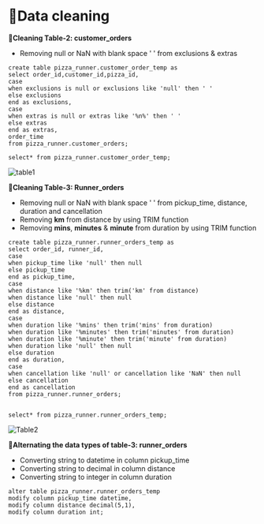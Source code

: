 # 🍕Data cleaning

**🔖Cleaning Table-2: customer_orders**

- Removing null or NaN with blank space ' ' from exclusions & extras

```
create table pizza_runner.customer_order_temp as
select order_id,customer_id,pizza_id,
case
when exclusions is null or exclusions like 'null' then ' '
else exclusions
end as exclusions,
case 
when extras is null or extras like '%n%' then ' '
else extras
end as extras,
order_time
from pizza_runner.customer_orders;

select* from pizza_runner.customer_order_temp;
```
![table1](https://user-images.githubusercontent.com/98269318/188915649-2168c602-4fb7-490e-b00e-725b43cafd9d.png)


**🔖Cleaning Table-3: Runner_orders**

- Removing null or NaN with blank space ' ' from pickup_time, distance, duration and cancellation
- Removing **km** from distance by using TRIM function
- Removing **mins**, **minutes** & **minute** from duration by using TRIM function
```
create table pizza_runner.runner_orders_temp as
select order_id, runner_id,
case
when pickup_time like 'null' then null 
else pickup_time
end as pickup_time,
case 
when distance like '%km' then trim('km' from distance)
when distance like 'null' then null
else distance
end as distance,
case
when duration like '%mins' then trim('mins' from duration)
when duration like '%minutes' then trim('minutes' from duration)
when duration like '%minute' then trim('minute' from duration)
when duration like 'null' then null
else duration 
end as duration,
case 
when cancellation like 'null' or cancellation like 'NaN' then null
else cancellation
end as cancellation
from pizza_runner.runner_orders;


select* from pizza_runner.runner_orders_temp;
```
![Table2](https://user-images.githubusercontent.com/98269318/188916239-d9ed98f7-569d-4c24-9446-e01e36d3d583.png)

**🔖Alternating the data types of table-3: runner_orders**

- Converting string to datetime in column pickup_time
- Converting string to decimal in column distance
- Converting string to integer in column duration
```
alter table pizza_runner.runner_orders_temp
modify column pickup_time datetime,
modify column distance decimal(5,1),
modify column duration int;
```
